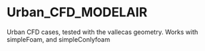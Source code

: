 # Urban_CFD_MODELAIR
Urban CFD cases, tested with the vallecas geometry. Works with simpleFoam, and simpleConlyfoam
